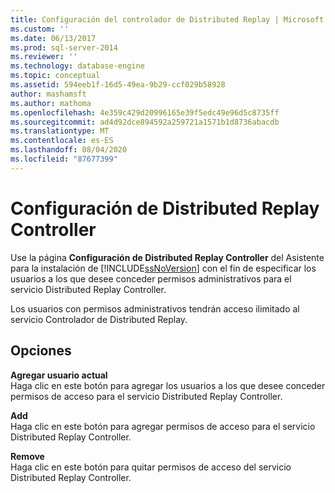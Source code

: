 ```yaml
---
title: Configuración del controlador de Distributed Replay | Microsoft Docs
ms.custom: ''
ms.date: 06/13/2017
ms.prod: sql-server-2014
ms.reviewer: ''
ms.technology: database-engine
ms.topic: conceptual
ms.assetid: 594eeb1f-16d5-49ea-9b29-ccf029b58928
author: mashamsft
ms.author: mathoma
ms.openlocfilehash: 4e359c429d20996165e39f5edc49e96d5c8735ff
ms.sourcegitcommit: ad4d92dce894592a259721a1571b1d8736abacdb
ms.translationtype: MT
ms.contentlocale: es-ES
ms.lasthandoff: 08/04/2020
ms.locfileid: "87677399"
---
```

# <a name="distributed-replay-controller-configuration"></a>Configuración de Distributed Replay Controller
  Use la página **Configuración de Distributed Replay Controller** del Asistente para la instalación de [!INCLUDE[ssNoVersion](../../includes/ssnoversion-md.md)] con el fin de especificar los usuarios a los que desee conceder permisos administrativos para el servicio Distributed Replay Controller.  
  
 Los usuarios con permisos administrativos tendrán acceso ilimitado al servicio Controlador de Distributed Replay.  
  
## <a name="options"></a>Opciones  
 **Agregar usuario actual**  
 Haga clic en este botón para agregar los usuarios a los que desee conceder permisos de acceso para el servicio Distributed Replay Controller.  
  
 **Add**  
 Haga clic en este botón para agregar permisos de acceso para el servicio Distributed Replay Controller.  
  
 **Remove**  
 Haga clic en este botón para quitar permisos de acceso del servicio Distributed Replay Controller.  
  
  

